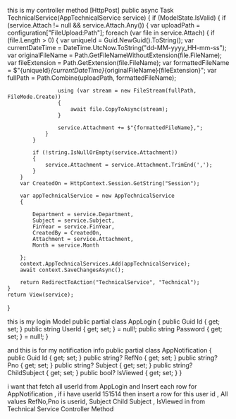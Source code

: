 this is my controller method 
[HttpPost]
public async Task<IActionResult> TechnicalService(AppTechnicalService service)
{
	if (ModelState.IsValid)
	{
		if (service.Attach != null && service.Attach.Any())
		{
			var uploadPath = configuration["FileUpload:Path"];
			foreach (var file in service.Attach)
			{
				if (file.Length > 0)
				{
					var uniqueId = Guid.NewGuid().ToString();
					var currentDateTime = DateTime.UtcNow.ToString("dd-MM-yyyy_HH-mm-ss");
					var originalFileName = Path.GetFileNameWithoutExtension(file.FileName);
					var fileExtension = Path.GetExtension(file.FileName);
					var formattedFileName = $"{uniqueId}_{currentDateTime}_{originalFileName}{fileExtension}";
					var fullPath = Path.Combine(uploadPath, formattedFileName);

					using (var stream = new FileStream(fullPath, FileMode.Create))
					{
						await file.CopyToAsync(stream);
					}

					service.Attachment += $"{formattedFileName},";
				}
			}

			if (!string.IsNullOrEmpty(service.Attachment))
			{
				service.Attachment = service.Attachment.TrimEnd(',');
			}
		}
		var CreatedOn = HttpContext.Session.GetString("Session");

		var appTechnicalService = new AppTechnicalService
		{
			
			Department = service.Department,
			Subject = service.Subject,
			FinYear = service.FinYear,
			CreatedBy = CreatedOn,
			Attachment = service.Attachment,
			Month = service.Month

		};
		context.AppTechnicalServices.Add(appTechnicalService);
		await context.SaveChangesAsync();

		return RedirectToAction("TechnicalService", "Technical");
	}
	return View(service);
}

this is my login Model 
public partial class AppLogin
 {
     public Guid Id { get; set; }
     public string UserId { get; set; } = null!;
     public string Password { get; set; } = null!;
     }


and this is for my notification info 
 public partial class AppNotification
 {
     public Guid Id { get; set; }
     public string? RefNo { get; set; }
     public string? Pno { get; set; }
     public string? Subject { get; set; }
     public string? ChildSubject { get; set; }
     public bool? IsViewed { get; set; }
 }

i want that fetch all userId from AppLogin and Insert each row for AppNotification , if i have userId 151514 then insert a row for this user id , All values RefNo,Pno is userid, Subject Child Subject , IsViewed in from Technical Service Controller Method  
